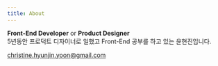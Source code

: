 ```yaml
---
title: About
---
```


**Front-End Developer** or **Product Designer**\
5년동안 프로덕트 디자이너로 일했고 Front-End 공부를 하고 있는 윤현진입니다.

[christine.hyunjin.yoon@gmail.com](mailto:christine.hyunjin.yoon@gmail.com)
